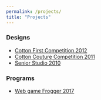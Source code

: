```yaml
---
permalink: /projects/
title: "Projects"
---
```


### Designs
  - [Cotton First Competition 2012](https://sxia2.github.io/project/cottonfirst)
  - [Cotton Couture Competition 2011](https://sxia2.github.io/project/cottoncouture)
  - [Senior Studio 2010](https://sxia2.github.io/project/senior_studio)
### Programs
  - [Web game Frogger 2017](https://sxia2.github.io/projects_data/Program4)